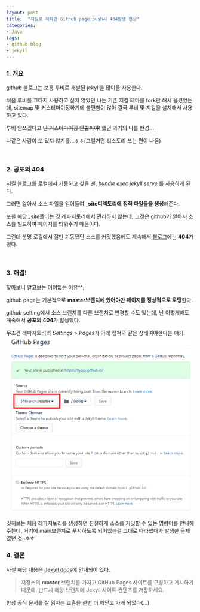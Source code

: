 ```yaml
---
layout: post
title:  "지킬로 제작한 Github page push시 404발생 현상"
categories:
- Java
tags:
- github blog
- jekyll
---
```


### 1. 개요
github 블로그는 보통 루비로 개발된 jekyll을 많이들 사용한다.

처음 루비를 그다지 사용하고 싶지 않았던 나는 기존 지킬 테마를 fork만 해서 올렸었는데, 
sitemap 및 커스터마이징하기에 불편함이 많아 결국 루비 및 지킬을 설치해서 사용하고 있다.

루비 안쓰겠다고 ~~난 커스터마이징 안할꺼야!~~ 했던 과거의 나를 반성...

나같은 사람이 또 있지 않기를...ㅎㅎ(그럴거면 티스토리 쓰는 편이 나음)

<br/>

### 2. 공포의 404
지킬 블로그를 로컬에서 기동하고 싶을 땐, <var>bundle exec jekyll serve</var>
를 사용하게 된다.

그러면 알아서 소스 파일을 읽어들여 **_site디렉토리에 정적 파일들을 생성**해준다.

또한 해당 <var>_site</var>폴더는 깃 레파지토리에서 관리하지 않는데, 그것은 github가 알아서 소스를 빌드하여 페이지를 띄워주기 때문이다.

그런데 분명 로컬에서 잘만 기동됐던 소스를 커밋했음에도 계속해서 [블로그](https://hyooi.github.io)에는 **404**가 떴다.

<br/>

### 3. 해결!
찾아보니 알고보는 어이없는 이유^^;

github page는 기본적으로 **master브랜치에 있어야만 페이지를 정상적으로 로딩**한다.

github setting에서 소스 브랜치를 다른 브랜치로 변경할 수도 있는데,
난 이렇게해도 계속해서 **공포의 404**가 발생했다.

무조건 레파지토리의 <var>Settings > Pages</var>가 아래 캡쳐와 같은 상태여야한다는 얘기.
![github_page_setting](/assets/images/github_page_setting.PNG)


깃허브는 처음 레파지토리를 생성하면 친절하게 소스를 커밋할 수 있는 명령어를 안내해주는데,
거기에 main브랜치로 푸시하도록 되어있는걸 그대로 따라했다가 발생한 문제였던 것..ㅎㅎ


### 4. 결론
사실 해당 내용은 [Jekyll docs](http://jekyllrb-ko.github.io/docs/github-pages/)에 안내되어 있다.
> 저장소의 **master** 브랜치를 가지고 GitHub Pages 사이트를 구성하고 게시하기 때문에, 반드시 해당 브랜치에 Jekyll 사이트 컨텐츠를 저장하세요.

항상 공식 문서를 잘 읽자는 교훈을 한번 더 깨닫고 가게 되었다(...)
